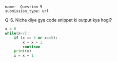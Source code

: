 ```ngMeta
name:  Question 5
submission_type: url
```

Q-6. Niche diye gye code snippet ki output kya hogi?

```python
x = 0
while(x<7):
    if (x == 3 or x==5):
        x = x + 1
        continue
    print(x)
    x = x + 1
 ```
